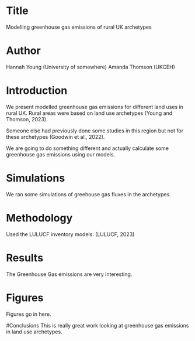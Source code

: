 # Title
Modelling greenhouse gas emissions of rural UK archetypes

# Author
Hannah Young (University of somewhere)
Amanda Thomson (UKCEH)

# Introduction
We present modelled greenhouse gas emissions for different land uses in rural UK.
Rural areas were based on land use archetypes (Young and Thomson, 2023).

Someone else had previously done some studies in this region but not for these archetypes (Goodwin et al., 2022).

We are going to do something different and actually calculate some greenhouse gas emissions using our models.

# Simulations
We ran some simulations of greehouse gas fluxes in the archetypes.

# Methodology
Used the LULUCF inventory models. (LULUCF, 2023)

# Results
The Greenhouse Gas emissions are very interesting.

# Figures
Figures go in here.

#Conclusions
This is really great work looking at greenhouse gas emissions in land use archetypes.
